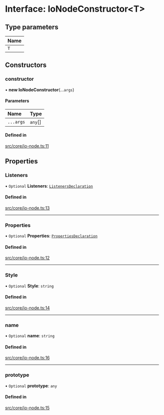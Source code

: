 # Interface: IoNodeConstructor<T\>

## Type parameters

| Name |
| :------ |
| `T` |

## Constructors

### constructor

• **new IoNodeConstructor**(...`args`)

#### Parameters

| Name | Type |
| :------ | :------ |
| `...args` | `any`[] |

#### Defined in

[src/core/io-node.ts:11](https://github.com/io-gui/iogui/blob/tsc/src/core/io-node.ts#L11)

## Properties

### Listeners

• `Optional` **Listeners**: [`ListenersDeclaration`](../README.md#listenersdeclaration)

#### Defined in

[src/core/io-node.ts:13](https://github.com/io-gui/iogui/blob/tsc/src/core/io-node.ts#L13)

___

### Properties

• `Optional` **Properties**: [`PropertiesDeclaration`](../README.md#propertiesdeclaration)

#### Defined in

[src/core/io-node.ts:12](https://github.com/io-gui/iogui/blob/tsc/src/core/io-node.ts#L12)

___

### Style

• `Optional` **Style**: `string`

#### Defined in

[src/core/io-node.ts:14](https://github.com/io-gui/iogui/blob/tsc/src/core/io-node.ts#L14)

___

### name

• `Optional` **name**: `string`

#### Defined in

[src/core/io-node.ts:16](https://github.com/io-gui/iogui/blob/tsc/src/core/io-node.ts#L16)

___

### prototype

• `Optional` **prototype**: `any`

#### Defined in

[src/core/io-node.ts:15](https://github.com/io-gui/iogui/blob/tsc/src/core/io-node.ts#L15)
